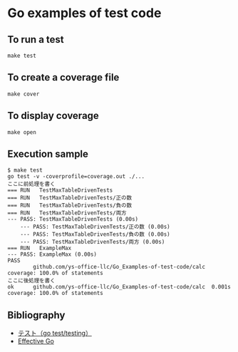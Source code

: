 # Go examples of test code

## To run a test

```shell
make test
```

## To create a coverage file

```shell
make cover
```

## To display coverage

```shell
make open
```

## Execution sample

```shell
$ make test
go test -v -coverprofile=coverage.out ./...
ここに前処理を書く
=== RUN   TestMaxTableDrivenTests
=== RUN   TestMaxTableDrivenTests/正の数
=== RUN   TestMaxTableDrivenTests/負の数
=== RUN   TestMaxTableDrivenTests/両方
--- PASS: TestMaxTableDrivenTests (0.00s)
    --- PASS: TestMaxTableDrivenTests/正の数 (0.00s)
    --- PASS: TestMaxTableDrivenTests/負の数 (0.00s)
    --- PASS: TestMaxTableDrivenTests/両方 (0.00s)
=== RUN   ExampleMax
--- PASS: ExampleMax (0.00s)
PASS
        github.com/ys-office-llc/Go_Examples-of-test-code/calc  coverage: 100.0% of statements
ここに後処理を書く
ok      github.com/ys-office-llc/Go_Examples-of-test-code/calc  0.001s  coverage: 100.0% of statements
```

## Bibliography
- [テスト（go test/testing）](https://www.twihike.dev/docs/golang-primer/testing)
- [Effective Go](https://go.dev/doc/effective_go)
